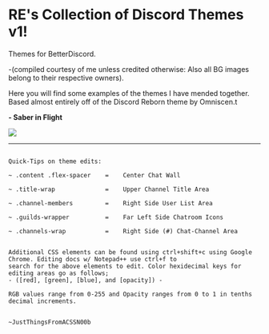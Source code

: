 # RE's Collection of Discord Themes v1!


Themes for BetterDiscord. 

-(compiled courtesy of me unless credited otherwise: Also all BG images belong to their respective owners).

Here you will find some examples of the themes I have mended together. Based almost entirely off of the Discord Reborn theme by Omniscen.t


<b>- Saber in Flight</b>

![](http://i.imgur.com/Z3JITLV.png)



-------------------------------------------------------------------------------------------------------
~~~~~~~~~~~~~~~~~~~~~~~~~~~~~~~~~~~~~~~~~~~~~~~~~~~~~~~~~~~~~~~~~~~~~~~~~~~~~~~~~~~~~~~~~~~~~~~~~~~~~~~

Quick-Tips on theme edits:

~ .content .flex-spacer    =    Center Chat Wall

~ .title-wrap              =    Upper Channel Title Area

~ .channel-members         =    Right Side User List Area

~ .guilds-wrapper          =    Far Left Side Chatroom Icons

~ .channels-wrap           =    Right Side (#) Chat-Channel Area


Additional CSS elements can be found using ctrl+shift+c using Google Chrome. Editing docs w/ Notepad++ use ctrl+f to 
search for the above elements to edit. Color hexidecimal keys for editing areas go as follows; 
- ([red], [green], [blue], and [opacity]) -

RGB values range from 0-255 and Opacity ranges from 0 to 1 in tenths decimal increments.


~JustThingsFromACSSN00b


